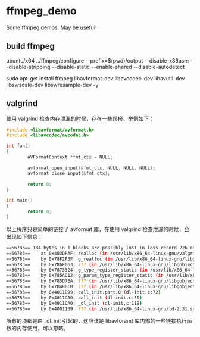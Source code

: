 # ffmpeg_demo
Some ffmpeg demos. May be useful!

## build ffmpeg

ubuntu/x64
../ffmpeg/configure --prefix=$(pwd)/output  --disable-x86asm --disable-stripping --disable-static --enable-shared --disable-autodetect

sudo apt-get install ffmpeg libavformat-dev libavcodec-dev libavutil-dev libswscale-dev libswresample-dev -y

## valgrind

使用 valgrind 检查内存泄漏的时候，存在一些误报，举例如下：  

```C
#include <libavformat/avformat.h>
#include <libavcodec/avcodec.h>

int fun()
{
        AVFormatContext *fmt_ctx = NULL;

        avformat_open_input(&fmt_ctx, NULL, NULL, NULL);
        avformat_close_input(&fmt_ctx);

        return 0;
}

int main()
{
        return 0;
}
```

以上程序只是简单的链接了 avformat 库，在使用 valgrind 检查泄漏的时候，会出现如下信息：  

```bash
==56783== 184 bytes in 1 blocks are possibly lost in loss record 226 of 241
==56783==    at 0x483DFAF: realloc (in /usr/lib/x86_64-linux-gnu/valgrind/vgpreload_memcheck-amd64-linux.so)
==56783==    by 0x78F2F3F: g_realloc (in /usr/lib/x86_64-linux-gnu/libglib-2.0.so.0.6400.6)
==56783==    by 0x786F063: ??? (in /usr/lib/x86_64-linux-gnu/libgobject-2.0.so.0.6400.6)
==56783==    by 0x7873324: g_type_register_static (in /usr/lib/x86_64-linux-gnu/libgobject-2.0.so.0.6400.6)
==56783==    by 0x785AD12: g_param_type_register_static (in /usr/lib/x86_64-linux-gnu/libgobject-2.0.so.0.6400.6)
==56783==    by 0x785D7EA: ??? (in /usr/lib/x86_64-linux-gnu/libgobject-2.0.so.0.6400.6)
==56783==    by 0x78480CB: ??? (in /usr/lib/x86_64-linux-gnu/libgobject-2.0.so.0.6400.6)
==56783==    by 0x4011B99: call_init.part.0 (dl-init.c:72)
==56783==    by 0x4011CA0: call_init (dl-init.c:30)
==56783==    by 0x4011CA0: _dl_init (dl-init.c:119)
==56783==    by 0x4001139: ??? (in /usr/lib/x86_64-linux-gnu/ld-2.31.so)
```

所有的项都是由 _dl_init 引起的，这应该是 libavforamt 库内部的一些链接执行函数的内存使用，可以忽略。  
